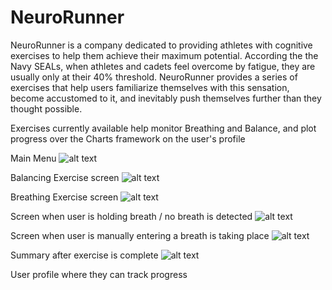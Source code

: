 # NeuroRunner

NeuroRunner is a company dedicated to providing athletes with cognitive exercises to help them achieve their maximum potential. According the the Navy SEALs, when athletes and cadets feel overcome by fatigue, they are usually only at their 40% threshold. NeuroRunner provides a series of exercises that help users familiarize themselves with this sensation, become accustomed to it, and inevitably push themselves further than they thought possible. 

Exercises currently available help monitor Breathing and Balance, and plot progress over the Charts framework on the user's profile

Main Menu
![alt text](https://github.com/projectrob21/NeuroRunner/blob/master/menu.jpg)

Balancing Exercise screen
![alt text](https://github.com/projectrob21/NeuroRunner/blob/master/balance.jpg)

Breathing Exercise screen
![alt text](https://github.com/projectrob21/NeuroRunner/blob/master/breathing.jpg)

Screen when user is holding breath / no breath is detected
![alt text](https://github.com/projectrob21/NeuroRunner/blob/master/holdingBreath.jpg)

Screen when user is manually entering a breath is taking place
![alt text](https://github.com/projectrob21/NeuroRunner/blob/master/takingBreath.jpg)

Summary after exercise is complete
![alt text](https://github.com/projectrob21/NeuroRunner/blob/master/summary.jpg)

User profile where they can track progress

